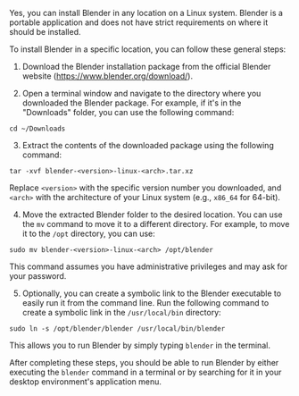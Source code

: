 Yes, you can install Blender in any location on a Linux system. Blender is a portable application and does not have strict requirements on where it should be installed.

To install Blender in a specific location, you can follow these general steps:

1. Download the Blender installation package from the official Blender website (https://www.blender.org/download/).

2. Open a terminal window and navigate to the directory where you downloaded the Blender package. For example, if it's in the "Downloads" folder, you can use the following command:
```
cd ~/Downloads
```

3. Extract the contents of the downloaded package using the following command:
```
tar -xvf blender-<version>-linux-<arch>.tar.xz
```
Replace `<version>` with the specific version number you downloaded, and `<arch>` with the architecture of your Linux system (e.g., `x86_64` for 64-bit).

4. Move the extracted Blender folder to the desired location. You can use the `mv` command to move it to a different directory. For example, to move it to the `/opt` directory, you can use:
```
sudo mv blender-<version>-linux-<arch> /opt/blender
```
This command assumes you have administrative privileges and may ask for your password.

5. Optionally, you can create a symbolic link to the Blender executable to easily run it from the command line. Run the following command to create a symbolic link in the `/usr/local/bin` directory:
```
sudo ln -s /opt/blender/blender /usr/local/bin/blender
```
This allows you to run Blender by simply typing `blender` in the terminal.

After completing these steps, you should be able to run Blender by either executing the `blender` command in a terminal or by searching for it in your desktop environment's application menu.
